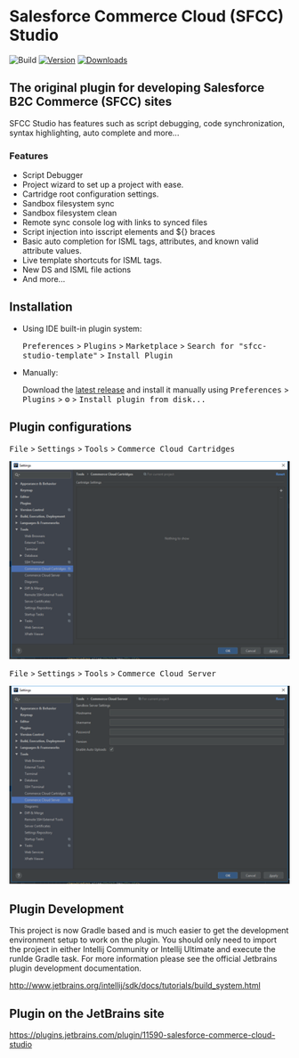 # Salesforce Commerce Cloud (SFCC) Studio

![Build](https://github.com/nek4life/sfcc-studio/workflows/Build/badge.svg)
[![Version](https://img.shields.io/jetbrains/plugin/v/11590.svg)](https://plugins.jetbrains.com/plugin/11590-salesforce-commerce-cloud-sfcc-studio)
[![Downloads](https://img.shields.io/jetbrains/plugin/d/11590.svg)](https://plugins.jetbrains.com/plugin/11590-salesforce-commerce-cloud-sfcc-studio)

<!-- Plugin description -->
## The original plugin for developing Salesforce B2C Commerce (SFCC) sites</h2>

SFCC Studio has features such as script debugging, code synchronization, syntax highlighting, auto complete and more...

### Features
 * Script Debugger
 * Project wizard to set up a project with ease.
 * Cartridge root configuration settings.
 * Sandbox filesystem sync
 * Sandbox filesystem clean
 * Remote sync console log with links to synced files
 * Script injection into isscript elements and ${} braces
 * Basic auto completion for ISML tags, attributes, and known valid attribute values.
 * Live template shortcuts for ISML tags.
 * New DS and ISML file actions
 * And more...

<!-- Plugin description end -->

## Installation

- Using IDE built-in plugin system:

  <kbd>Preferences</kbd> > <kbd>Plugins</kbd> > <kbd>Marketplace</kbd> > <kbd>Search for "sfcc-studio-template"</kbd> >
  <kbd>Install Plugin</kbd>

- Manually:

  Download the [latest release](https://github.com/nek4life/sfcc-studio/releases/latest) and install it manually using
  <kbd>Preferences</kbd> > <kbd>Plugins</kbd> > <kbd>⚙️</kbd> > <kbd>Install plugin from disk...</kbd>
 
## Plugin configurations

<kbd>File</kbd> > <kbd>Settings</kbd> > <kbd>Tools</kbd> > <kbd>Commerce Cloud Cartridges</kbd>

 ![Commerce Cloud Cartridges](_img/Commerce_Cloud_Cartridges.png)

<kbd>File</kbd> > <kbd>Settings</kbd> > <kbd>Tools</kbd> > <kbd>Commerce Cloud Server</kbd>

 ![Commerce Cloud Server](_img/Commerce_Cloud_Server.png)


## Plugin Development

This project is now Gradle based and is much easier to get the development
environment setup to work on the plugin. You should only need to import the
project in either Intellij Community or Intellij Ultimate and execute the runIde
Gradle task. For more information please see the official Jetbrains plugin
development documentation.

http://www.jetbrains.org/intellij/sdk/docs/tutorials/build_system.html

## Plugin on the JetBrains site
https://plugins.jetbrains.com/plugin/11590-salesforce-commerce-cloud-studio
